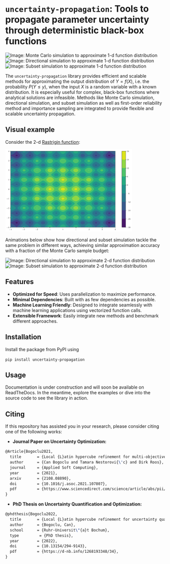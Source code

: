 # `uncertainty-propagation`: Tools to propagate parameter uncertainty through deterministic black-box functions

<p float="left">
    <img src="docs/source/images/readme_mcs_1d.gif" alt="Image: Monte Carlo simulation to approximate 1-d function distribution" width="300">
    <img src="docs/source/images/readme_ds_1d.gif" alt="Image: Directional simulation to approximate 1-d function distribution" width="300">
    <img src="docs/source/images/readme_ss_1d.gif" alt="Image: Subset simulation to approximate 1-d function distribution" width="300">
</p>

The `uncertainty-propagation` library provides efficient and scalable methods for approximating the output distribution of $Y=f(X)$,
i.e. the probability $P(Y \leq y)$, when the input $X$ is a random variable with a known distribution.
It is especially useful for complex, black-box functions where analytical solutions are infeasible.
Methods like Monte Carlo simulation, directional simulation, and subset simulation as well as first-order reliability method
and importance sampling are integrated to provide flexible and scalable uncertainty propagation.


## Visual example

Consider the 2-d [Rastrigin function](https://www.sfu.ca/~ssurjano/rastr.html):

<img src="docs/source/images/readme_2d_function.png" alt="Image: Modified 2-d Rastrigin function" width="400">

Animations below show how directional and subset simulation tackle the same problem in different ways,
achieving similar approximation accuracy with a fraction of the Monte Carlo sample budget:

<p float="left">
    <img src="docs/source/images/readme_ds_2d.gif" alt="Image: Directional simulation to approximate 2-d function distribution" width="400">
    <img src="docs/source/images/readme_ss_2d.gif" alt="Image: Subset simulation to approximate 2-d function distribution" width="400">
</p>

## Features

- **Optimized for Speed**: Uses parallelization to maximize performance.
- **Minimal Dependencies**: Built with as few dependencies as possible.
- **Machine Learning Friendly**: Designed to integrate seamlessly with machine learning applications using vectorized function
calls.
- **Extensible Framework**: Easily integrate new methods and benchmark different approaches.

## Installation

Install the package from PyPI using

`pip install uncertainty-propagation`

## Usage

Documentation is under construction and will soon be available on ReadTheDocs. In the meantime, explore the examples or
dive into the source code to see the library in action.


## Citing

If this repository has assisted you in your research, please consider citing one of the following works:

- **Journal Paper on Uncertainty Optimization:**
```latex
@Article{Bogoclu2021,
  title       = {Local {L}atin hypercube refinement for multi-objective design uncertainty optimization},
  author      = {Can Bogoclu and Tamara Nestorovi{\'c} and Dirk Roos},
  journal     = {Applied Soft Computing},
  year        = {2021},
  arxiv       = {2108.08890},
  doi         = {10.1016/j.asoc.2021.107807},
  pdf         = {https://www.sciencedirect.com/science/article/abs/pii/S1568494621007286},
}
```
- **PhD Thesis on Uncertainty Quantification and Optimization:**
```latex
@phdthesis{Bogoclu2022,
  title       = {Local {L}atin hypercube refinement for uncertainty quantification and optimization: {A}ccelerating the surrogate-based solutions using adaptive sampling},
  author      = {Bogoclu, Can},
  school      = {Ruhr-Universit\"{a}t Bochum},
  type         = {PhD thesis},
  year        = {2022},
  doi         = {10.13154/294-9143},
  pdf         = {https://d-nb.info/1268193348/34},
}
```
